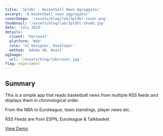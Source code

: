 ```yaml
---
title: '3pldbl - Basketball News Agreggator'
excerpt: 'A basketball news aggregator'
coverImage: '/assets/blog/lab/3pldbl-cover.png'
thumbnail: '/assets/blog/lab/3pldbl-thumb.jpg'
date: 'July 2019'
details:
  client: 'Personal'
  platform: 'Web'
  role: 'UI Designer, Developer'
  method: 'Adobe XD, React'
ogImage:
  url: '/assets/blog/lab/cover.jpg'
flag: experiment
---
```


## Summary
This is a simple app that reads basketball news from multiple RSS feeds and displays them in chronological order. 

From the NBA to Euroleague, team standings, player news etc.

RSS Feeds are from ESPN, Euroleague & Talkbasket.

 [View Demo](https://3pldbl-basketball-news.vercel.app/)